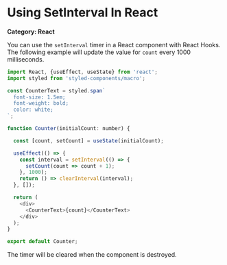 # Using SetInterval In React

__Category: React__

You can use the `setInterval` timer in a React component with React Hooks. The following example will update the value for `count` every 1000 milliseconds.

```javascript
import React, {useEffect, useState} from 'react';
import styled from 'styled-components/macro';

const CounterText = styled.span`
  font-size: 1.5em;
  font-weight: bold;
  color: white;
`;

function Counter(initialCount: number) {

  const [count, setCount] = useState(initialCount);

  useEffect(() => {
    const interval = setInterval(() => {
      setCount(count => count + 1);
    }, 1000);
    return () => clearInterval(interval);
  }, []);

  return (
    <div>
      <CounterText>{count}</CounterText>
    </div>
  );
}

export default Counter;
```

The timer will be cleared when the component is destroyed.
